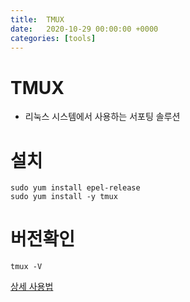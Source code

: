 ```yaml
---
title:  TMUX
date:   2020-10-29 00:00:00 +0000
categories: [tools]
---
```


# TMUX
+ 리눅스 시스템에서 사용하는 서포팅 솔루션

#  설치
```
sudo yum install epel-release
sudo yum install -y tmux
```
#  버전확인
```
tmux -V
```
[상세 사용법](https://edykim.com/ko/post/tmux-introductory-series-summary/)
